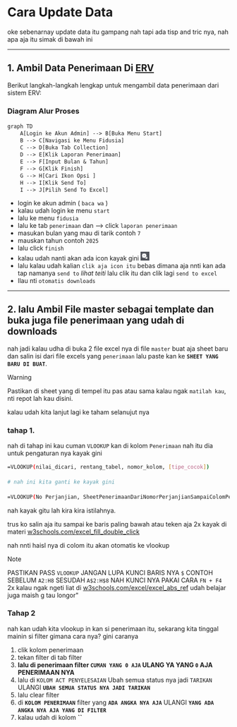 # Cara Update Data 

oke sebenarnay update data itu gampang nah tapi ada tisp and tric nya, nah apa aja itu simak di bawah ini 

---

## 1. Ambil Data Penerimaan Di [ERV](http://erp.indoprof.co.id/WSWebClient/Default.aspx)


Berikut langkah-langkah lengkap untuk mengambil data penerimaan dari sistem ERV:

### Diagram Alur Proses
```mermaid
graph TD
    A[Login ke Akun Admin] --> B[Buka Menu Start]
    B --> C[Navigasi ke Menu Fidusia]
    C --> D[Buka Tab Collection]
    D --> E[Klik Laporan Penerimaan]
    E --> F[Input Bulan & Tahun]
    F --> G[Klik Finish]
    G --> H[Cari Ikon Opsi ]
    H --> I[Klik Send To]
    I --> J[Pilih Send To Excel]
```

- login ke akun admin ( `baca wa` )
- kalau udah login ke menu `start`
- lalu ke menu `fidusia`
- lalu ke tab `penerimaan` dan --> click `laporan penerimaan`
- masukan bulan yang mau di tarik contoh `7`
- mauskan tahun contoh `2025`
- lalu click `finish`
- kalau udah nanti akan ada icon kayak gini ![optionImage](./../img/option.png)
- lalu kalau udah kalian `clik aja icon itu` bebas dimana aja nnti kan ada tap namanya `send to` _lihat teiti_ lalu clik itu dan clik lagi `send to excel` 
- llau nti `otomatis downloads`

---

## 2. lalu Ambil File master sebagai template dan buka juga file penerimaan yang udah di downloads

nah jadi kalau udha di buka 2 file excel nya di file `master` buat aja sheet baru dan salin isi dari file excels yang `penerimaan` lalu paste kan ke **`SHEET YANG BARU DI BUAT`**. 

> [!WARNING]
> Pastikan di sheet yang di tempel itu pas atau sama kalau ngak `matilah kau`, nti repot lah kau disini.

kalau udah kita lanjut lagi ke taham selanujut nya

### tahap 1.
nah di tahap ini kau cuman `VLOOKUP` kan di kolom `Penerimaan` nah itu dia untuk pengaturan nya kayak gini 
```sh
=VLOOKUP(nilai_dicari, rentang_tabel, nomor_kolom, [tipe_cocok])

# nah ini kita ganti ke kayak gini 

=VLOOKUP(No Perjanjian, SheetPenerimaanDariNomorPerjanjianSampaiColomPenerimaanCollector, Biasanya20KalauNgakKoHitungAjaSendiri, [0/FALSE])
```

nah kayak gitu lah kira kira istilahnya.

trus ko salin aja itu sampai ke baris paling bawah atau teken aja 2x kayak di materi [w3schools.com/excel_fill_double_click](https://www.w3schools.com/excel/excel_fill_double_click.php)

nah nnti haisl nya di colom itu akan otomatis ke vlookup 

> [!NOTE]
> PASTIKAN PASS `VLOOKUP` JANGAN LUPA KUNCI BARIS NYA `$` CONTOH SEBELUM `A2:H8` SESUDAH `A$2:H$8` NAH KUNCI NYA PAKAI CARA `FN + F4` 2x
> kalau ngak ngeti liat di [w3schools.com/excel/excel_abs_ref](https://www.w3schools.com/excel/excel_abs_ref.php)
> udah belajar juga maish g tau longor"


### Tahap 2

nah kan udah kita vlookup in kan si penerimaan itu, sekarang kita tinggal mainin si filter gimana cara nya?
gini caranya

1. clik kolom penerimaan
2. tekan filter di tab filter
3. **lalu di penerimaan filter `CUMAN YANG 0 AJA` ULANG YA YANG `0` AJA PENERIMAAN NYA**
4. lalu di `KOLOM ACT PENYELESAIAN` Ubah semua status nya jadi `TARIKAN` ULANGI **`UBAH SEMUA STATUS NYA JADI TARIKAN`**
5. lalu clear filter
6. di **`KOLOM PENERIMAAN`** filter yang **`ADA ANGKA NYA AJA`** ULANGI **`YANG ADA ANGKA NYA AJA YANG DI FILTER`**
7. kalau udah di kolom **``**